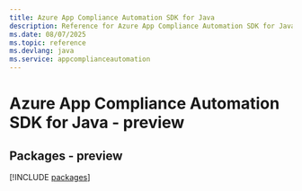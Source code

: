 ```yaml
---
title: Azure App Compliance Automation SDK for Java
description: Reference for Azure App Compliance Automation SDK for Java
ms.date: 08/07/2025
ms.topic: reference
ms.devlang: java
ms.service: appcomplianceautomation
---
```

# Azure App Compliance Automation SDK for Java - preview
## Packages - preview
[!INCLUDE [packages](app-compliance-automation-index.md)]